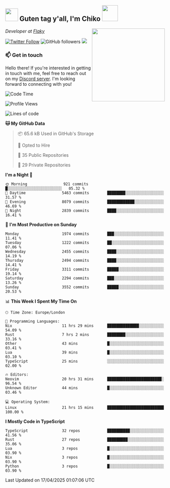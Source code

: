 <h2><img src="https://cdn.discordapp.com/emojis/1100181376730402906.gif?quality=lossless" width="40"> Guten tag y'all, I'm Chiko <img src="https://a.ppy.sh/15907233" width="50"></h2>
<a href="https://cataas.com"><img align='right' src="https://cataas.com/cat" width="230"></a>
<p><em>Developer at <a href="https://github.com/FlakySL">Flaky</a></em></p>

[![Twitter Follow](https://img.shields.io/twitter/follow/chikoxq?label=Follow)](https://twitter.com/intent/follow?screen_name=chikoxq)
![GitHub followers](https://img.shields.io/github/followers/chikof?label=Follow&style=social)
![](https://komarev.com/ghpvc/?username=chikof&color=blue)

### 📫 Get in touch
Hello there! If you're interested in getting in touch with me, feel free to reach out on my [Discord server](https://discord.gg/sejc7TnX6N). I'm looking forward to connecting with you!

<!--START_SECTION:waka-->
![Code Time](http://img.shields.io/badge/Code%20Time-2%2C240%20hrs%2049%20mins-blue)

![Profile Views](http://img.shields.io/badge/Profile%20Views-0-blue)

![Lines of code](https://img.shields.io/badge/From%20Hello%20World%20I%27ve%20Written-9.3%20million%20lines%20of%20code-blue)

**🐱 My GitHub Data** 

> 📦 65.6 kB Used in GitHub's Storage 
 > 
> 💼 Opted to Hire
 > 
> 📜 35 Public Repositories 
 > 
> 🔑 29 Private Repositories 
 > 
**I'm a Night 🦉** 

```text
🌞 Morning                921 commits         █░░░░░░░░░░░░░░░░░░░░░░░░   05.32 % 
🌆 Daytime                5463 commits        ████████░░░░░░░░░░░░░░░░░   31.57 % 
🌃 Evening                8079 commits        ████████████░░░░░░░░░░░░░   46.69 % 
🌙 Night                  2839 commits        ████░░░░░░░░░░░░░░░░░░░░░   16.41 % 
```
📅 **I'm Most Productive on Sunday** 

```text
Monday                   1974 commits        ███░░░░░░░░░░░░░░░░░░░░░░   11.41 % 
Tuesday                  1222 commits        ██░░░░░░░░░░░░░░░░░░░░░░░   07.06 % 
Wednesday                2455 commits        ████░░░░░░░░░░░░░░░░░░░░░   14.19 % 
Thursday                 2494 commits        ████░░░░░░░░░░░░░░░░░░░░░   14.41 % 
Friday                   3311 commits        █████░░░░░░░░░░░░░░░░░░░░   19.14 % 
Saturday                 2294 commits        ███░░░░░░░░░░░░░░░░░░░░░░   13.26 % 
Sunday                   3552 commits        █████░░░░░░░░░░░░░░░░░░░░   20.53 % 
```


📊 **This Week I Spent My Time On** 

```text
🕑︎ Time Zone: Europe/London

💬 Programming Languages: 
Nix                      11 hrs 29 mins      ██████████████░░░░░░░░░░░   54.09 % 
Rust                     7 hrs 2 mins        ████████░░░░░░░░░░░░░░░░░   33.16 % 
Other                    43 mins             █░░░░░░░░░░░░░░░░░░░░░░░░   03.41 % 
Lua                      39 mins             █░░░░░░░░░░░░░░░░░░░░░░░░   03.10 % 
TypeScript               25 mins             ░░░░░░░░░░░░░░░░░░░░░░░░░   02.00 % 

🔥 Editors: 
Neovim                   20 hrs 31 mins      ████████████████████████░   96.54 % 
Unknown Editor           44 mins             █░░░░░░░░░░░░░░░░░░░░░░░░   03.46 % 

💻 Operating System: 
Linux                    21 hrs 15 mins      █████████████████████████   100.00 % 
```

**I Mostly Code in TypeScript** 

```text
TypeScript               32 repos            ██████████░░░░░░░░░░░░░░░   41.56 % 
Rust                     27 repos            █████████░░░░░░░░░░░░░░░░   35.06 % 
Lua                      3 repos             █░░░░░░░░░░░░░░░░░░░░░░░░   03.90 % 
Nix                      3 repos             █░░░░░░░░░░░░░░░░░░░░░░░░   03.90 % 
Python                   3 repos             █░░░░░░░░░░░░░░░░░░░░░░░░   03.90 % 
```




 Last Updated on 17/04/2025 01:07:06 UTC
<!--END_SECTION:waka-->


<!--
<p align="center">
     <a href="https://discord.gg/HhybNhchcC"><img src="https://invidget.switchblade.xyz/sejc7TnX6N" align="center" ><a>
</p> 
-->

